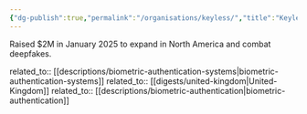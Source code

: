 ```yaml
---
{"dg-publish":true,"permalink":"/organisations/keyless/","title":"Keyless"}
---
```



Raised $2M in January 2025 to expand in North America and combat deepfakes.

related_to:: [[descriptions/biometric-authentication-systems\|biometric-authentication-systems]]
related_to:: [[digests/united-kingdom\|United-Kingdom]]
related_to:: [[descriptions/biometric-authentication\|biometric-authentication]]
